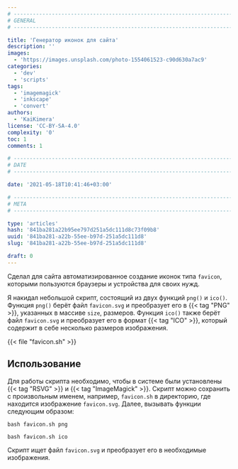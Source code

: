 ```yaml
---
# -------------------------------------------------------------------------------------------------------------------- #
# GENERAL
# -------------------------------------------------------------------------------------------------------------------- #

title: 'Генератор иконок для сайта'
description: ''
images:
  - 'https://images.unsplash.com/photo-1554061523-c90d630a7ac9'
categories:
  - 'dev'
  - 'scripts'
tags:
  - 'imagemagick'
  - 'inkscape'
  - 'convert'
authors:
  - 'KaiKimera'
license: 'CC-BY-SA-4.0'
complexity: '0'
toc: 1
comments: 1

# -------------------------------------------------------------------------------------------------------------------- #
# DATE
# -------------------------------------------------------------------------------------------------------------------- #

date: '2021-05-18T10:41:46+03:00'

# -------------------------------------------------------------------------------------------------------------------- #
# META
# -------------------------------------------------------------------------------------------------------------------- #

type: 'articles'
hash: '841ba281a22b95ee797d251a5dc111d8c73f09b8'
uuid: '841ba281-a22b-55ee-b97d-251a5dc111d8'
slug: '841ba281-a22b-55ee-b97d-251a5dc111d8'

draft: 0
---
```


Сделал для сайта автоматизированное создание иконок типа `favicon`, которыми пользуются браузеры и устройства для своих нужд.

<!--more-->

Я накидал небольшой скрипт, состоящий из двух функций `png()` и `ico()`. Функция `png()` берёт файл `favicon.svg` и преобразует его в {{< tag "PNG" >}}, указанных в массиве `size`, размеров. Функция `ico()` также берёт файл `favicon.svg` и преобразует его в формат {{< tag "ICO" >}}, который содержит в себе несколько размеров изображения.

{{< file "favicon.sh" >}}

## Использование

Для работы скрипта необходимо, чтобы в системе были установлены {{< tag "RSVG" >}} и {{< tag "ImageMagick" >}}. Скрипт можно сохранить с произвольным именем, например, `favicon.sh` в директорию, где находится изображение `favicon.svg`. Далее, вызывать функции следующим образом:

```terminal
bash favicon.sh png
```

```terminal
bash favicon.sh ico
```

Скрипт ищет файл `favicon.svg` и преобразует его в необходимые изображения.
